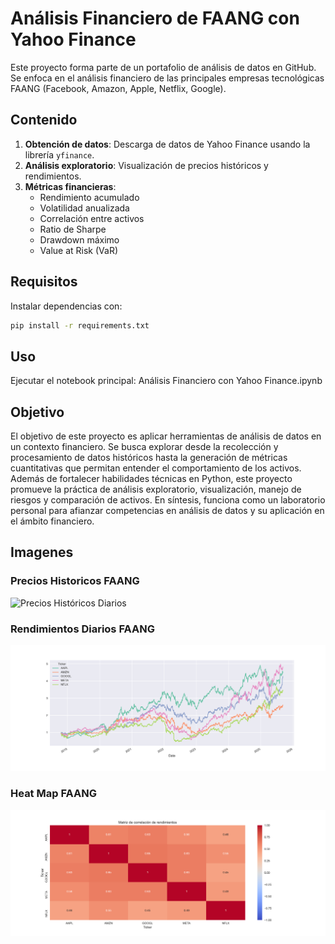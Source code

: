 # Análisis Financiero de FAANG con Yahoo Finance

Este proyecto forma parte de un portafolio de análisis de datos en GitHub. 
Se enfoca en el análisis financiero de las principales empresas tecnológicas FAANG (Facebook, Amazon, Apple, Netflix, Google).

## Contenido

1. **Obtención de datos**: Descarga de datos de Yahoo Finance usando la librería `yfinance`.
2. **Análisis exploratorio**: Visualización de precios históricos y rendimientos.
3. **Métricas financieras**: 
   - Rendimiento acumulado
   - Volatilidad anualizada
   - Correlación entre activos
   - Ratio de Sharpe
   - Drawdown máximo
   - Value at Risk (VaR)

## Requisitos

Instalar dependencias con:

```bash
pip install -r requirements.txt
```

## Uso

Ejecutar el notebook principal: Análisis Financiero con Yahoo Finance.ipynb

## Objetivo

El objetivo de este proyecto es aplicar herramientas de análisis de datos en un contexto financiero.
Se busca explorar desde la recolección y procesamiento de datos históricos hasta la generación de métricas cuantitativas que permitan entender el comportamiento de los activos.
Además de fortalecer habilidades técnicas en Python, este proyecto promueve la práctica de análisis exploratorio, visualización, manejo de riesgos y comparación de activos.
En síntesis, funciona como un laboratorio personal para afianzar competencias en análisis de datos y su aplicación en el ámbito financiero.

## Imagenes
### Precios Historicos FAANG

![Precios Históricos Diarios](PreciosHistóricosDiarios.png)

### Rendimientos Diarios FAANG

![Rendimientos Diarios FAANG](RendimientosDiarios.png)

### Heat Map FAANG

![Heat Map FAANG](HeatMapFAANG.png)
